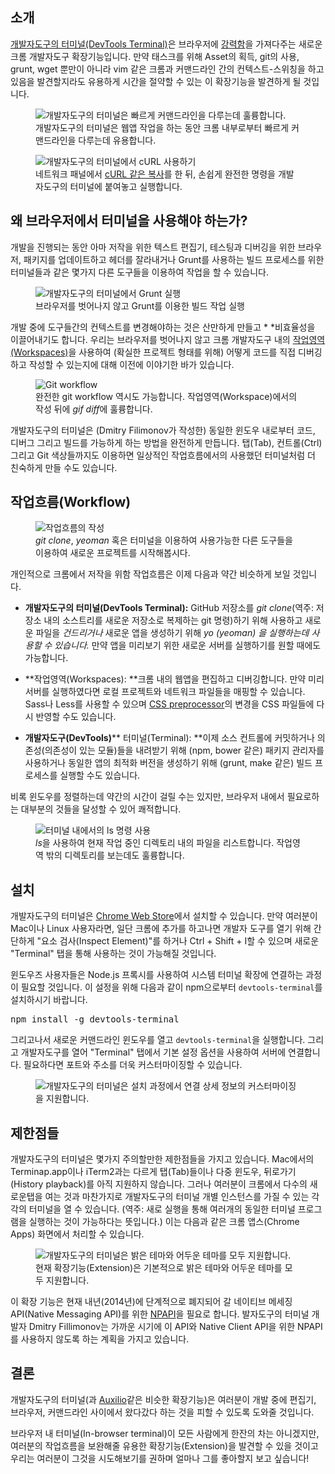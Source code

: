 <h2 id="toc-intro">소개</h2>

[개발자도구의 터미널(DevTools Terminal)](https://github.com/petethepig/devtools-terminal)은 브라우저에 [강력함](http://blog.dfilimonov.com/2013/09/12/devtools-terminal.html)을 가져다주는 새로운 크롬 개발자도구 확장기능입니다. 만약 태스크를 위해 Asset의 획득, git의 사용, grunt, wget 뿐만이 아니라 vim 같은 크롬과 커맨드라인 간의 컨텍스트-스위칭을 하고 있음을 발견할지라도 유용하게 시간을 절약할 수 있는 이 확장기능을 발견하게 될 것입니다.

<figure>
  <img src="image_0.png" alt="개발자도구의 터미널은 빠르게 커맨드라인을 다루는데 훌륭합니다." />
  <figcaption>개발자도구의 터미널은 웹앱 작업을 하는 동안 크롬 내부로부터 빠르게 커맨드라인을 다루는데 유용합니다.</figcaption>
</figure>

<figure>
  <img src="image_1.png" alt="개발자도구의 터미널에서 cURL 사용하기" />
  <figcaption>네트워크 패널에서 <a href="https://twitter.com/ChromiumDev/status/317183238026186752">cURL 같은 복사</a>를 한 뒤, 손쉽게 완전한 명령을 개발자도구의 터미널에 붙여놓고 실행합니다.</figcaption>
</figure>

## 왜 브라우저에서 터미널을 사용해야 하는가?

개발을 진행되는 동안 아마 저작을 위한 텍스트 편집기, 테스팅과 디버깅을 위한 브라우저, 패키지를 업데이트하고 헤더를 잘라내거나 Grunt를 사용하는 빌드 프로세스를 위한 터미널들과 같은 몇가지 다른 도구들을 이용하여 작업을 할 수 있습니다.

<figure>
  <img src="image_2.png" alt="개발자도구의 터미널에서 Grunt 실행" />
  <figcaption>브라우저를 벗어나지 않고 Grunt를 이용한 빌드 작업 실행</figcaption>
</figure>

개발 중에 도구들간의 컨텍스트를 변경해야하는 것은 산만하게 만들고 * *비효율성을 이끌어내기도 합니다. 우리는 브라우저를 벗어나지 않고 크롬 개발자도구 내의 [작업영역(Workspaces)](http://www.html5rocks.com/en/tutorials/developertools/revolutions2013/)을 사용하여 (확실한 프로젝트 형태를 위해) 어떻게 코드를 직접 디버깅하고 작성할 수 있는지에 대해 이전에 이야기한 바가 있습니다.

<figure>
  <img src="image_3.png" alt="Git workflow" />
  <figcaption>완전한 git workflow 역시도 가능합니다. 작업영역(Workspace)에서의 작성 뒤에 <em>gif diff</em>에 훌륭합니다.</figcaption>
</figure>

개발자도구의 터미널은 (Dmitry Filimonov가 작성한) 동일한 윈도우 내로부터 코드, 디버그 그리고 빌드를 가능하게 하는 방법을 완전하게 만듭니다. 탭(Tab), 컨트롤(Ctrl) 그리고 Git 색상들까지도 이용하면 일상적인 작업흐름에서의 사용했던 터미널처럼 더 친숙하게 만들 수도 있습니다.

<h2 id="toc-workflow">작업흐름(Workflow)</h2>

<figure>
  <img src="image_4.png" alt="작업흐름의 작성" />
  <figcaption><em>git clone</em>, <em>yeoman</em> 혹은 터미널을 이용하여 사용가능한 다른 도구들을 이용하여 새로운 프로젝트를 시작해봅시다.</figcaption>
</figure>

개인적으로 크롬에서 저작을 위함 작업흐름은 이제 다음과 약간 비슷하게 보일 것입니다.

* **개발자도구의 터미널(DevTools Terminal):** GitHub 저장소를 *git clone*(역주: 저장소 내의 소스트리를 새로운 저장소로 복제하는 git 명령)하기 위해 사용하고 새로운 파일을 *건드리거나* 새로운 앱을 생성하기 위해 *yo (yeoman) *을 실행하는데 사용할 수 있습니다*.* 만약 앱을 미리보기 위한 새로운 서버를 실행하기를 원할 때에도 가능합니다.

* **작업영역(Workspaces): **크롬 내의 웹앱을 편집하고 디버깅합니다. 만약 미리 서버를 실행하였다면 로컬 프로젝트와 네트워크 파일들을 매핑할 수 있습니다. Sass나 Less를 사용할 수 있으며 [CSS preprocessor](https://developers.google.com/chrome-developer-tools/docs/css-preprocessors)의 변경을 CSS 파일들에 다시 반영할 수도 있습니다.

* **개발자도구(DevTools)**** 터미널(Terminal): **이제 소스 컨트롤에 커밋하거나 의존성(의존성이 있는 모듈)들을 내려받기 위해 (npm, bower 같은) 패키지 관리자를 사용하거나 동일한 앱의 최적화 버전을 생성하기 위해 (grunt, make 같은) 빌드 프로세스를 실행할 수도 있습니다.

비록 윈도우를 정렬하는데 약간의 시간이 걸릴 수는 있지만, 브라우저 내에서 필요로하는 대부분의 것들을 달성할 수 있어 쾌적합니다.

<figure>
  <img src="image_5.png" alt="터미널 내에서의 ls 명령 사용" />
  <figcaption><em>ls</em>을 사용하여 현재 작업 중인 디렉토리 내의 파일을 리스트합니다. 작업영역 밖의 디렉토리를 보는데도 훌륭합니다.</figcaption>
</figure>


<h2 id="toc-installation">설치</h2>

개발자도구의 터미널은 [Chrome Web Store](https://chrome.google.com/webstore/detail/devtools-terminal/leakmhneaibbdapdoienlkifomjceknl?hl=en)에서 설치할 수 있습니다. 만약 여러분이 Mac이나 Linux 사용자라면, 일단 크롬에 추가를 하고나면 개발자 도구를 열기 위해 간단하게 "요소 검사(Inspect Element)"를 하거나 <span class="kbd">Ctrl</span> + <span class="kbd">Shift</span> + <span class="kbd">I</span>할 수 있으며 새로운 "Terminal" 탭을 통해 사용하는 것이 가능해질 것입니다.

윈도우즈 사용자들은 Node.js 프록시를 사용하여 시스템 터미널 확장에 연결하는 과정이 필요할 것입니다. 이 설정을 위해 다음과 같이 npm으로부터 `devtools-terminal`를 설치하시기 바랍니다.

<pre>npm install -g devtools-terminal</pre>

그리고나서 새로운 커맨드라인 윈도우를 열고 `devtools-terminal`을 실행합니다. 그리고 개발자도구를 열어 "Terminal" 탭에서 기본 설정 옵션을 사용하여 서버에 연결합니다. 필요하다면 포트와 주소를 더욱 커스터마이징할 수 있습니다.

<figure>
  <img src="image_6.png" alt="개발자도구의 터미널은 설치 과정에서 연결 상세 정보의 커스터마이징을 지원합니다." />
</figure>

<h2 id="toc-limitations">제한점들</h2>

개발자도구의 터미널은 몇가지 주의할만한 제한점들을 가지고 있습니다. Mac에서의 Terminap.app이나 iTerm2과는 다르게 탭(Tab)들이나 다중 윈도우, 뒤로가기(History playback)를 아직 지원하지 않습니다. 그러나 여러분이 크롬에서 다수의 새로운탭을 여는 것과 마찬가지로 개발자도구의 터미널 개별 인스턴스를 가질 수 있는 각각의 터미널을 열 수 있습니다. (역주: 새로 실행을 통해 여러개의 동일한 터미널 프로그램을 실행하는 것이 가능하다는 뜻입니다.) 이는 다음과 같은 크롬 앱스(Chrome Apps) 화면에서 처리할 수 있습니다.

<figure>
  <img src="image_7.png" alt="개발자도구의 터미널은 밝은 테마와 어두운 테마를 모두 지원합니다." />
  <figcaption>현재 확장기능(Extension)은 기본적으로 밝은 테마와 어두운 테마를 모두 지원합니다.</figcaption>
</figure>

<p class="notice">이 확장 기능은 현재 내년(2014년)에 단계적으로 폐지되어 갈 네이티브 메세징 API(Native Messaging API)를 위한 <a href="http://blog.chromium.org/2013/09/saying-goodbye-to-our-old-friend-npapi.html">NPAPI</a>을 필요로 합니다. 발자도구의 터미널 개발자 Dmitry Fillimonov는 가까운 시기에 이 API와 Native Client API을 위한 NPAPI를 사용하지 않도록 하는 계획을 가지고 있습니다.</p>

<h2 id="toc-conclusions">결론</h2>

개발자도구의 터미널(과 [Auxilio](http://krasimirtsonev.com/blog/article/Auxilio-Chrome-extension-or-how-I-boost-my-productivity)같은 비슷한 확장기능)은 여러분이 개발 중에 편집기, 브라우저, 커맨드라인 사이에서 왔다갔다 하는 것을 피할 수 있도록 도와줄 것입니다.

브라우저 내 터미널(In-browser terminal)이 모든 사람에게 한잔의 차는 아니겠지만, 여러분의 작업흐름을 보완해줄 유용한 확장기능(Extension)을 발견할 수 있을 것이고 우리는 여러분이 그것을 시도해보기를 권하며 얼마나 그를 좋아할지 보고 싶습니다!
